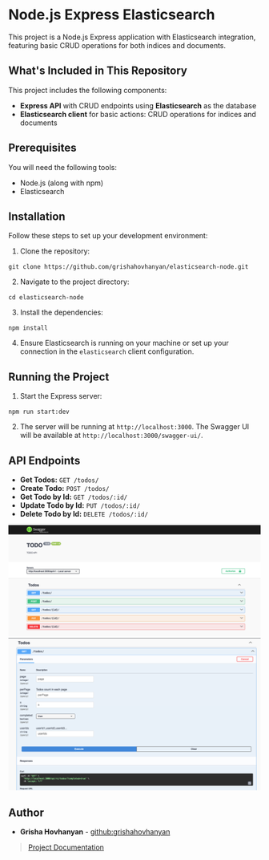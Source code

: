 # Node.js Express Elasticsearch

This project is a Node.js Express application with Elasticsearch integration, featuring basic CRUD operations for both indices and documents.

## What's Included in This Repository

This project includes the following components:

- **Express API** with CRUD endpoints using **Elasticsearch** as the database
- **Elasticsearch client** for basic actions: CRUD operations for indices and documents

## Prerequisites

You will need the following tools:

- Node.js (along with npm)
- Elasticsearch

## Installation

Follow these steps to set up your development environment:

1. Clone the repository:

```
git clone https://github.com/grishahovhanyan/elasticsearch-node.git
```

2. Navigate to the project directory:

```
cd elasticsearch-node
```

3. Install the dependencies:

```
npm install
```

4. Ensure Elasticsearch is running on your machine or set up your connection in the `elasticsearch` client configuration.

## Running the Project

1. Start the Express server:

```
npm run start:dev
```

2. The server will be running at `http://localhost:3000`. The Swagger UI will be available at `http://localhost:3000/swagger-ui/`.

## API Endpoints

- **Get Todos:** `GET /todos/`
- **Create Todo:** `POST /todos/`
- **Get Todo by Id:** `GET /todos/:id/`
- **Update Todo by Id:** `PUT /todos/:id/`
- **Delete Todo by Id:** `DELETE /todos/:id/`

![todos-swagger](swagger.png)
![todos-swagger-index](swagger-2.png)

## Author

- **Grisha Hovhanyan** - [github:grishahovhanyan](https://github.com/grishahovhanyan)

> [Project Documentation](https://yourdocumentationlink)
